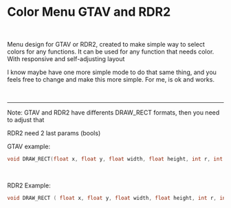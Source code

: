 
<h1>Color Menu GTAV and RDR2</h1><br >
<p>Menu design for GTAV or RDR2, created to make simple way to select colors for any functions. It can be used for any function that needs color. With responsive and self-adjusting layout</p>
<p>I know maybe have one more simple mode to do that same thing, and you feels free to change and make this more simple. For me, is ok and works.<p>

<br >
<hr />

<p>Note:
GTAV and RDR2 have differents DRAW_RECT formats, then you need to adjust that

RDR2 need 2 last params (bools)

GTAV example:</p>



```C++
void DRAW_RECT(float x, float y, float width, float height, int r, int g, int b, int a);
```





<br >

<p>RDR2 Example:</p>



```C++
void DRAW_RECT ( float x, float y, float width, float height, int r, int g, int b, int a, BOOL p8, BOOL p9 )
```




